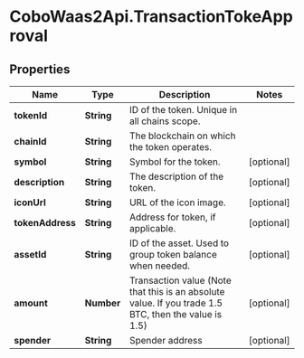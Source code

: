 # CoboWaas2Api.TransactionTokeApproval

## Properties

Name | Type | Description | Notes
------------ | ------------- | ------------- | -------------
**tokenId** | **String** | ID of the token. Unique in all chains scope. | 
**chainId** | **String** | The blockchain on which the token operates. | 
**symbol** | **String** | Symbol for the token. | [optional] 
**description** | **String** | The description of the token. | [optional] 
**iconUrl** | **String** | URL of the icon image. | [optional] 
**tokenAddress** | **String** | Address for token, if applicable. | [optional] 
**assetId** | **String** | ID of the asset. Used to group token balance when needed. | [optional] 
**amount** | **Number** | Transaction value (Note that this is an absolute value. If you trade 1.5 BTC, then the value is 1.5)  | [optional] 
**spender** | **String** | Spender address | [optional] 


